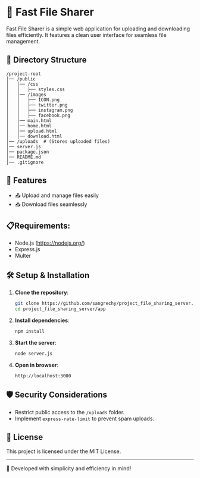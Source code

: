 # 🚀 Fast File Sharer

Fast File Sharer is a simple web application for uploading and downloading files efficiently. It features a clean user interface for seamless file management.

## 📂 Directory Structure
```
/project-root
│── /public
│   │── /css
│   │   ├── styles.css
│   │── /images
│   │   ├── ICON.png
│   │   ├── twitter.png
│   │   ├── instagram.png
│   │   ├── facebook.png
│   │── main.html
│   │── home.html
│   │── upload.html
│   │── download.html
│── /uploads  # (Stores uploaded files)
│── server.js
│── package.json
│── README.md
│── .gitignore
```

## 🚀 Features
- 📤 Upload and manage files easily
- 📥 Download files seamlessly

## 📋Requirements:
- Node.js (https://nodejs.org/)
- Express.js
- Multer


## 🛠️ Setup & Installation
1. **Clone the repository**:
   ```sh
   git clone https://github.com/sangrechy/project_file_sharing_server.git
   cd project_file_sharing_server/app
   ```
2. **Install dependencies**:
   ```sh
   npm install
   ```
3. **Start the server**:
   ```sh
   node server.js
   ```
4. **Open in browser**:
   ```
   http://localhost:3000
   ```

## 🛡️ Security Considerations
- Restrict public access to the `/uploads` folder.
- Implement `express-rate-limit` to prevent spam uploads.

## 📜 License
This project is licensed under the MIT License.

---
🚀 Developed with simplicity and efficiency in mind!

